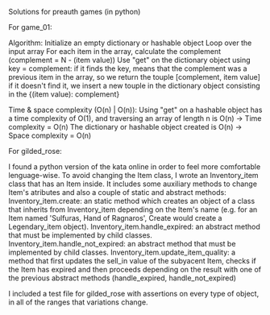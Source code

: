 Solutions for preauth games (in python)

For game_01:

Algorithm:
    Initialize an empty dictionary or hashable object
    Loop over the input array
    For each item in the array, calculate the complement (complement = N - (item value))
    Use "get" on the dictionary object using key = complement:
        if it finds the key, means that the complement was a previous item in the array, so we return the touple [complement, item value]
        if it doesn't find it, we insert a new touple in the dictionary object consisting in the {(item value): complement}
    
Time & space complexity (O(n) | O(n)):
    Using "get" on a hashable object has a time complexity of O(1), and traversing an array of length n is O(n) -> Time complexity = O(n)
    The dictionary or hashable object created is O(n) -> Space complexity = O(n)


For gilded_rose:

I found a python version of the kata online in order to feel more comfortable lenguage-wise.
To avoid changing the Item class, I wrote an Inventory_item class that has an Item inside. It includes some auxiliary methods to change Item's atributes and also a couple of static and abstract methods:
    Inventory_item.create: an static method which creates an object of a class that inherits from Inventory_item depending on the Item's name (e.g. for an Item named 'Sulfuras, Hand of Ragnaros', Create would create a Legendary_item object).
    Inventory_item.handle_expired: an abstract method that must be implemented by child classes.
    Inventory_item.handle_not_expired: an abstract method that must be implemented by child classes.
    Inventory_item.update_item_quality: a method that first updates the sell_in value of the subyacent Item, checks if the Item has expired and then proceeds depending on the result with one of the previous abstract methods (handle_expired, handle_not_expired)

I included a test file for gilded_rose with assertions on every type of object, in all of the ranges that variations change.